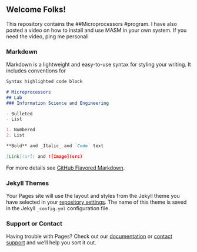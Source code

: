 ## Welcome Folks!

This repository contains the ##Microprocessors #program. I have also posted a video on how to install and use MASM in your own system. If you need the video, ping me personall

### Markdown

Markdown is a lightweight and easy-to-use syntax for styling your writing. It includes conventions for

```markdown
Syntax highlighted code block

# Microprocessors
## Lab
### Information Science and Engineering

- Bulleted
- List

1. Numbered
2. List

**Bold** and _Italic_ and `Code` text

[Link](url) and ![Image](src)
```

For more details see [GitHub Flavored Markdown](https://guides.github.com/features/mastering-markdown/).

### Jekyll Themes

Your Pages site will use the layout and styles from the Jekyll theme you have selected in your [repository settings](https://github.com/ashwanijha04/mplab/settings). The name of this theme is saved in the Jekyll `_config.yml` configuration file.

### Support or Contact

Having trouble with Pages? Check out our [documentation](https://help.github.com/categories/github-pages-basics/) or [contact support](https://github.com/contact) and we’ll help you sort it out.

